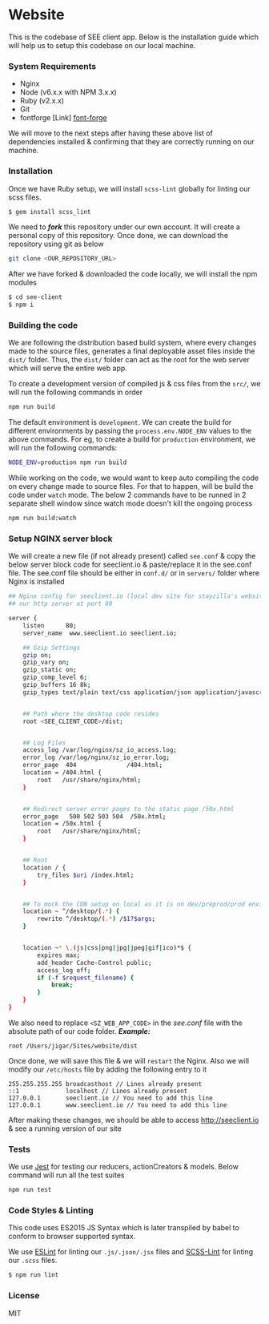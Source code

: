 # Website

This is the codebase of SEE client app. Below is the installation guide which will help us to setup this codebase on our local machine.


### System Requirements
- Nginx
- Node (v6.x.x with NPM 3.x.x)
- Ruby (v2.x.x)
- Git
- fontforge [Link] [font-forge]

We will move to the next steps after having these above list of dependencies installed & confirming that they are correctly running on our machine.


### Installation
Once we have Ruby setup, we will install `scss-lint` globally for linting our scss files.

```sh
$ gem install scss_lint
```

We need to ***fork*** this repository under our own account. It will create a personal copy of this repository. Once done, we can download the repository using git as below
```sh
git clone <OUR_REPOSITORY_URL>
```

After we have forked & downloaded the code locally, we will install the npm modules
```sh
$ cd see-client
$ npm i
```
### Building the code
We are following the distribution based build system, where every changes made to the source files, generates a final deployable asset files inside the `dist/` folder. Thus, the `dist/` folder can act as the root for the web server which will serve the entire web app.

To create a development version of compiled js & css files from the `src/`, we will run the following commands in order
```sh
npm run build
```

The default environment is `development`. We can create the build for different environments by passing the `process.env.NODE_ENV` values to the above commands. For eg, to create a build for `production` environment, we will run the following commands:
```sh
NODE_ENV=production npm run build
```

While working on the code, we would want to keep auto compiling the code on every change made to source files. For that to happen, will be build the code under `watch` mode. The below 2 commands have to be runned in 2 separate shell window since watch mode doesn't kill the ongoing process
```sh
npm run build:watch
```

### Setup NGINX server block
We will create a new file (if not already present) called `see.conf` & copy the below server block code for seeclient.io & paste/replace it in the see.conf file. The see.conf file should be either in `conf.d/` or in `servers/` folder where Nginx is installed

```sh
## Nginx config for seeclient.io (local dev site for stayzilla's website)
## our http server at port 80

server {
    listen      80;
    server_name  www.seeclient.io seeclient.io;

    ## Gzip Settings
    gzip on;
    gzip_vary on;
    gzip_static on;
    gzip_comp_level 6;
    gzip_buffers 16 8k;
    gzip_types text/plain text/css application/json application/javascript application/x-javascript text/javascript;


    ## Path where the desktop code resides
    root <SEE_CLIENT_CODE>/dist;


    ## Log Files
    access_log /var/log/nginx/sz_io_access.log;
    error_log /var/log/nginx/sz_io_error.log;
    error_page  404              /404.html;
    location = /404.html {
        root   /usr/share/nginx/html;
    }


    ## Redirect server error pages to the static page /50x.html
    error_page   500 502 503 504  /50x.html;
    location = /50x.html {
        root   /usr/share/nginx/html;
    }


    ## Root
    location / {
        try_files $uri /index.html;
    }


    ## To mock the CDN setup on local as it is on dev/preprod/prod environment
    location ~ ^/desktop/(.*) {
        rewrite ^/desktop/(.*) /$1?$args;
    }


    location ~* \.(js|css|png|jpg|jpeg|gif|ico)*$ {
        expires max;
        add_header Cache-Control public;
        access_log off;
        if (-f $request_filename) {
            break;
        }
    }
}
```
We also need to replace `<SZ_WEB_APP_CODE>` in the _see.conf_ file with the absolute path of our code folder.
***Example:***
```
root /Users/jigar/Sites/website/dist
```
Once done, we will save this file & we will `restart` the Nginx. Also we will modify our `/etc/hosts` file by adding the following entry to it
```
255.255.255.255 broadcasthost // Lines already present
::1             localhost // Lines already present
127.0.0.1       seeclient.io // You need to add this line
127.0.0.1       www.seeclient.io // You need to add this line
```

After making these changes, we should be able to access <http://seeclient.io> & see a running version of our site

### Tests
We use [Jest](https://facebook.github.io/jest "Jest") for testing our reducers, actionCreators & models. Below command will run all the test suites
```sh
npm run test
```

### Code Styles & Linting
This code uses ES2015 JS Syntax which is later transpiled by babel to conform to browser supported syntax.

We use [ESLint](http://eslint.org "ESLint") for linting our `.js/.json/.jsx` files and [SCSS-Lint](https://github.com/brigade/scss-lint "SCSS-Lint") for linting our `.scss` files.
```sh
$ npm run lint
```


### License

MIT

[font-forge]: <https://fontforge.github.io/en-US/>

